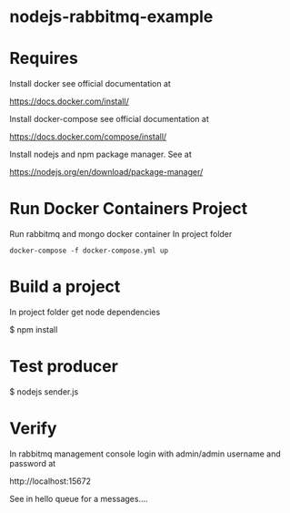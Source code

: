 # nodejs-rabbitmq-example

# Requires

Install docker see official documentation at

https://docs.docker.com/install/


Install docker-compose see official documentation at

https://docs.docker.com/compose/install/

Install nodejs and npm package manager. See at

https://nodejs.org/en/download/package-manager/

# Run Docker Containers Project

Run rabbitmq and mongo docker container In project folder

```
docker-compose -f docker-compose.yml up
```

# Build a project

In project folder get node dependencies

$ npm install


# Test producer

$ nodejs sender.js

# Verify

In rabbitmq management console login with admin/admin username and password at

http://localhost:15672

See in hello queue for a messages....
